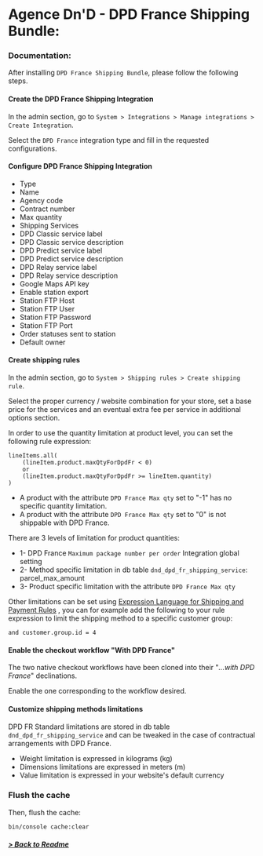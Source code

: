 # Agence Dn'D - DPD France Shipping Bundle:

### Documentation:

After installing `DPD France Shipping Bundle`, please follow the following steps.

#### Create the DPD France Shipping Integration

In the admin section, go to `System > Integrations > Manage integrations > Create Integration`.

Select the `DPD France` integration type and fill in the requested configurations.

#### Configure DPD France Shipping Integration

* Type
* Name
* Agency code
* Contract number
* Max quantity
* Shipping Services
* DPD Classic service label
* DPD Classic service description
* DPD Predict service label
* DPD Predict service description
* DPD Relay service label
* DPD Relay service description
* Google Maps API key
* Enable station export
* Station FTP Host
* Station FTP User
* Station FTP Password
* Station FTP Port
* Order statuses sent to station
* Default owner

#### Create shipping rules

In the admin section, go to `System > Shipping rules > Create shipping rule`.

Select the proper currency / website combination for your store, set a base price for the services and an eventual extra fee per service in additional options section.

In order to use the quantity limitation at product level, you can set the following rule expression:
```
lineItems.all(
    (lineItem.product.maxQtyForDpdFr < 0)
    or
    (lineItem.product.maxQtyForDpdFr >= lineItem.quantity)
)
```

* A product with the attribute `DPD France Max qty` set to "-1" has no specific quantity limitation.
* A product with the attribute `DPD France Max qty` set to "0" is not shippable with DPD France.

There are 3 levels of limitation for product quantities:
* 1- DPD France `Maximum package number per order` Integration global setting
* 2- Method specific limitation in db table `dnd_dpd_fr_shipping_service`: parcel_max_amount
* 3- Product specific limitation with the attribute `DPD France Max qty`

Other limitations can be set using [Expression Language for Shipping and Payment Rules](https://doc.oroinc.com/user/back-office/system/shipping-rules/expression-lang/#payment-shipping-expression-lang)
, you can for example add the following to your rule expression to limit the shipping method to a specific customer group:

```
and customer.group.id = 4
```

#### Enable the checkout workflow "With DPD France"

The two native checkout workflows have been cloned into their "*...with DPD France*" declinations.

Enable the one corresponding to the workflow desired.


#### Customize shipping methods limitations

DPD FR Standard limitations are stored in db table `dnd_dpd_fr_shipping_service` and can be tweaked in the case of contractual arrangements with DPD France. 

* Weight limitation is expressed in kilograms (kg)
* Dimensions limitations are expressed in meters (m)
* Value limitation is expressed in your website's default currency


### Flush the cache

Then, flush the cache:
```bash
bin/console cache:clear
```

##### [> Back to Readme](../README.md)
